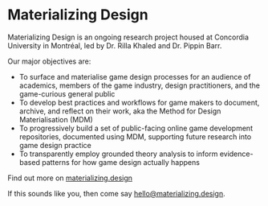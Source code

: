 # Materializing Design 

Materializing Design is an ongoing research project housed at Concordia University in Montréal, led by Dr. Rilla Khaled and Dr. Pippin Barr.

Our major objectives are:

- To surface and materialise game design processes for an audience of academics, members of the game industry, design practitioners, and the game-curious general public
- To develop best practices and workflows for game makers to document, archive, and reflect on their work, aka the Method for Design Materialisation (MDM)
- To progressively build a set of public-facing online game development repositories, documented using MDM, supporting future research into game design practice
- To transparently employ grounded theory analysis to inform evidence-based patterns for how game design actually happens

Find out more on [materializing.design](https://materializing.design)

If this sounds like you, then come say [hello@materializing.design](mailto:hello@materializing.design). 






<!---
This is a ✨ special ✨ repository because its `README.md` (this file) appears on the GitHub Organization profile.
You can click the Preview link to take a look at your changes.
--->
